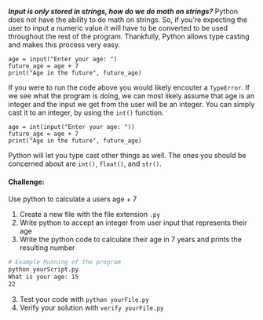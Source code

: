 ***Input is only stored in strings, how do we do math on strings?***
Python does not have the ability to do math on strings. So, if you're expecting the user to input a numeric value it will have to be converted to be used throughout the rest of the program. Thankfully, Python allows type casting and makes this process very easy. 

```
age = input("Enter your age: ")
future_age = age + 7
print("Age in the future", future_age)
```

If you were to run the code above you would likely encouter a `TypeError`. If we see what the program is doing, we can most likely assume that age is an integer and the input we get from the user will be an integer. You can simply cast it to an integer, by using the `int()` function. 

```
age = int(input("Enter your age: "))
future_age = age + 7
print("Age in the future", future_age)
```

Python will let you type cast other things as well. The ones you should be concerned about are `int()`, `float()`, and `str()`. 

#### Challenge:
Use python to calculate a users age + 7

1. Create a new file with the file extension `.py`
2. Write python to accept an integer from user input that represents their age
2. Write the python code to calculate their age in 7 years and prints the resulting number
```bash
# Example Running of the program
python yourScript.py
What is your age: 15
22
```
3. Test your code with `python yourFile.py`
4. Verify your solution with `verify yourFile.py`
